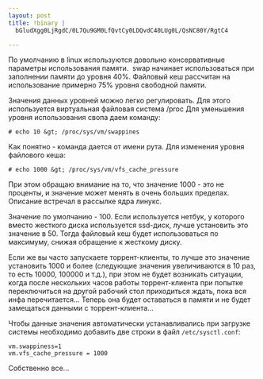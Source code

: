 ```yaml
--- 
layout: post
title: !binary |
  bGludXgg0LjRgdC/0L7Qu9GM0LfQvtCy0LDQvdC40LUg0L/QsNC80Y/RgtC4

---
```

По умолчанию в linux используются довольно консервативные параметры использования памяти.  swap начинает использоваться при заполнении памяти до уровня 40%. Файловый кеш рассчитан на использование примерно 75% уровня свободной памяти.

Значения данных уровней можно легко регулировать. Для этого используется виртуальная файловая система /proc
Для уменьшения уровня использования свопа даем команду:

    # echo 10 &gt; /proc/sys/vm/swappines

Как понятно - команда дается от имени рута. Для изменения уровня файлового кеша:

    # echo 1000 &gt; /proc/sys/vm/vfs_cache_pressure

При этом обращаю внимание на то, что значение 1000 - это не проценты, и значение может менять в очень больших пределах. Описание встречал в рассылке ядра линукс.

Значение по умолчанию - 100. Если используется нетбук, у которого вместо жесткого диска используется ssd-диск, лучше установить это значение в 50. Тогда файловый кеш будет использоваться по максимуму, снижая обращение к жесткому диску.

Если же вы часто запускаете торрент-клиенты, то лучше это значение установить 1000 и более (следующие значения увеличиваются в 10 раз, то есть 10000, 100000 и т.д.), при этом не будет возникать ситуации, когда после нескольких часов работы торрент-клиента при попытке переключиться на другой рабочий стол приходиться ждать, пока вся инфа перечитается... Теперь она будет оставаться в памяти и не будет замещаться данными с торрент-клиента...

Чтобы данные значения автоматически устанавливались при загрузке системы необходимо
добавить две строки в файл `/etc/sysctl.conf`:

    vm.swappiness=1
    vm.vfs_cache_pressure = 1000

Собственно все...
